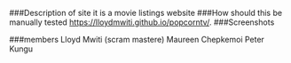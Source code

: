 ###Description of site
it is a movie listings website
###How should this be manually tested
https://lloydmwiti.github.io/popcorntv/.
###Screenshots

###members
Lloyd Mwiti (scram mastere)
Maureen Chepkemoi
Peter Kungu
